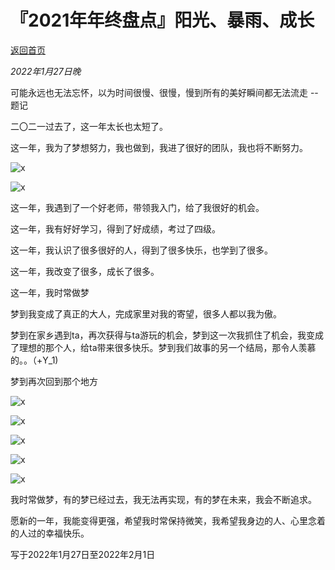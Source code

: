 # 『2021年年终盘点』阳光、暴雨、成长

[返回首页](../)

*2022年1月27日晚*

可能永远也无法忘怀，以为时间很慢、很慢，慢到所有的美好瞬间都无法流走   -- 题记

二〇二一过去了，这一年太长也太短了。

这一年，我为了梦想努力，我也做到，我进了很好的团队，我也将不断努力。

![x](../att/22012701/1.jpg)

![x](../att/22012701/2.jpg)

这一年，我遇到了一个好老师，带领我入门，给了我很好的机会。

这一年，我有好好学习，得到了好成绩，考过了四级。

这一年，我认识了很多很好的人，得到了很多快乐，也学到了很多。

这一年，我改变了很多，成长了很多。

这一年，我时常做梦

梦到我变成了真正的大人，完成家里对我的寄望，很多人都以我为傲。

梦到在家乡遇到ta，再次获得与ta游玩的机会，梦到这一次我抓住了机会，我变成了理想的那个人，给ta带来很多快乐。梦到我们故事的另一个结局，那令人羡慕的。。（+Y_1)

梦到再次回到那个地方

![x](../att/22012701/3.jpg)

![x](../att/22012701/4.jpg)

![x](../att/22012701/5.jpg)

![x](../att/22012701/6.jpg)

![x](../att/22012701/7.jpg)

我时常做梦，有的梦已经过去，我无法再实现，有的梦在未来，我会不断追求。

愿新的一年，我能变得更强，希望我时常保持微笑，我希望我身边的人、心里念着的人过的幸福快乐。

写于2022年1月27日至2022年2月1日
